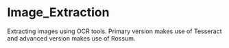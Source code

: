 # Image_Extraction
Extracting images using OCR tools. Primary version makes use of Tesseract and advanced version makes use of Rossum.
